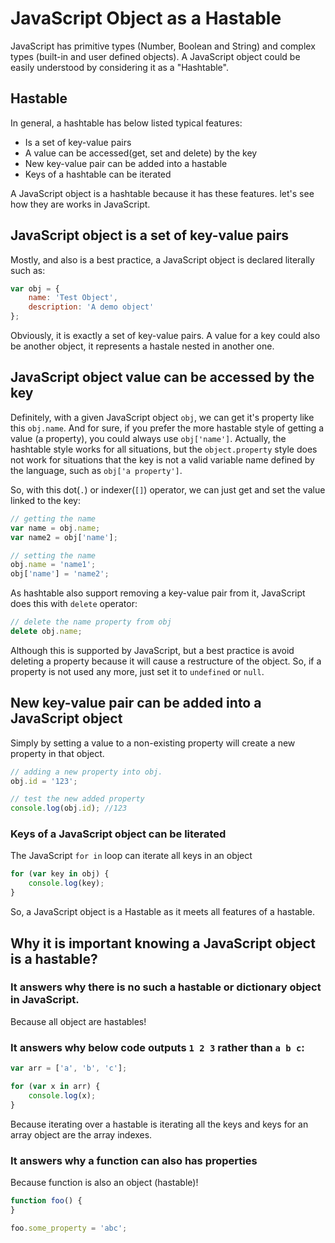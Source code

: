 # JavaScript Object as a Hastable

JavaScript has primitive types (Number, Boolean and String) and complex types (built-in and user defined objects). A JavaScript object could be easily understood by considering it as a "Hashtable".

## Hastable
In general, a hashtable has below listed typical features:
* Is a set of key-value pairs
* A value can be accessed(get, set and delete) by the key
* New key-value pair can be added into a hastable
* Keys of a hashtable can be iterated

A JavaScript object is a hashtable because it has these features. let's see how they are works in JavaScript.

## JavaScript object is a set of key-value pairs
Mostly, and also is a best practice, a JavaScript object is declared literally such as:

```javascript
var obj = {
    name: 'Test Object',
    description: 'A demo object'
};
```

Obviously, it is exactly a set of key-value pairs. A value for a key could also be another object, it represents a hastale nested in another one.

## JavaScript object value can be accessed by the key
Definitely, with a given JavaScript object `obj`, we can get it's property like this `obj.name`. And for sure, if you prefer the more hastable style of getting a value (a property), you could always use `obj['name']`. Actually, the hashtable style works for all situations, but the `object.property` style does not work for situations that the key is not a valid variable name defined by the language, such as `obj['a property']`.

So, with this dot(`.`) or indexer(`[]`) operator, we can just get and set the value linked to the key:

```javascript
// getting the name
var name = obj.name;
var name2 = obj['name'];

// setting the name
obj.name = 'name1';
obj['name'] = 'name2';
```

As hashtable also support removing a key-value pair from it, JavaScript does this with `delete` operator:

```javascript
// delete the name property from obj
delete obj.name;
```

Although this is supported by JavaScript, but a best practice is avoid deleting a property because it will cause a restructure of the object. So, if a property is not used any more, just set it to `undefined` or `null`.

## New key-value pair can be added into a JavaScript object
Simply by setting a value to a non-existing property will create a new property in that object.
```javascript
// adding a new property into obj.
obj.id = '123';

// test the new added property
console.log(obj.id); //123
```

### Keys of a JavaScript object can be literated
The JavaScript `for in` loop can iterate all keys in an object
```javascript
for (var key in obj) {
    console.log(key);
}
```

So, a JavaScript object is a Hastable as it meets all features of a hastable.

## Why it is important knowing a JavaScript object is a hastable?
### It answers why there is no such a hastable or dictionary object in JavaScript. 
Because all object are hastables!

### It answers why below code outputs `1 2 3` rather than `a b c`:
```javascript
var arr = ['a', 'b', 'c'];

for (var x in arr) {
    console.log(x);
}
```

Because iterating over a hastable is iterating all the keys and keys for an array object are the array indexes.

### It answers why a function can also has properties
Because function is also an object (hastable)!
```javascript
function foo() {
}

foo.some_property = 'abc';
```



